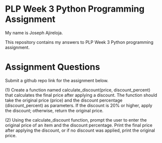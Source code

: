 # PLP Week 3 Python Programming Assignment
My name is Joseph Ajireloja.

This repository contains my answers to PLP Week 3 Python programming assignment.

# Assignment Questions
Submit a github repo link for the assignment below.

(1) Create a function named calculate_discount(price, discount_percent) that calculates the final price after applying a discount. The function should take the original price (price) and the discount percentage (discount_percent) as parameters. If the discount is 20% or higher, apply the discount; otherwise, return the original price.


(2) Using the calculate_discount function, prompt the user to enter the original price of an item and the discount percentage. Print the final price after applying the discount, or if no discount was applied, print the original price.
